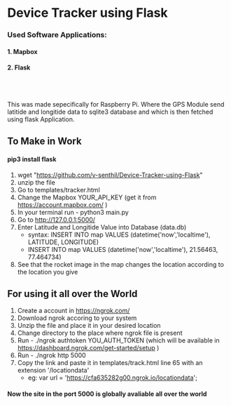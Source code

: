 # Device Tracker using Flask

### Used Software Applications:
#### 1. Mapbox 
#### 2. Flask

<br><br>

This was made sepecifically for Raspberry Pi. Where the GPS Module send latitide and longitide data to sqlite3 database and which is then fetched using flask Application.

## To Make in Work

#### pip3 install flask

1. wget "https://github.com/v-senthil/Device-Tracker-using-Flask"
2. unzip the file
3. Go to templates/tracker.html
4. Change the Mapbox YOUR_API_KEY (get it from https://account.mapbox.com/ )
5. In your terminal run - python3 main.py
6. Go to http://127.0.0.1:5000/
7. Enter Latitude and Longitide Value into Database (data.db)
   - syntax: INSERT INTO map VALUES (datetime('now','localtime'), LATITUDE, LONGITUDE)
   - INSERT INTO map VALUES (datetime('now','localtime'), 21.56463, 77.464734)
8. See that the rocket image in the map changes the location according to the location you give


## For using it all over the World

1. Create a account in https://ngrok.com/
2. Download ngrok accoring to your system
3. Unzip the file and place it in your desired location
4. Change directory to the place where ngrok file is present
5. Run - ./ngrok authtoken YOU_AUTH_TOKEN (which will be available in https://dashboard.ngrok.com/get-started/setup )
6. Run - ./ngrok http 5000
7. Copy the link and paste it in templates/track.html line 65 with an extension '/locationdata'
   - eg: var url = 'https://cfa635282g00.ngrok.io/locationdata';

#### Now the site in the port 5000 is globally avaliable all over the world
